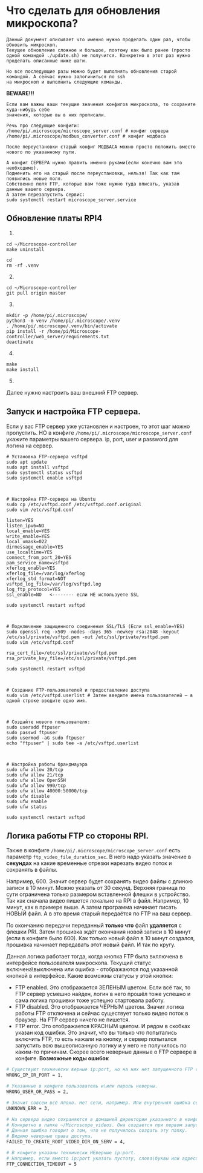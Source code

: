 # Что сделать для обновления микроскопа?

```
Данный документ описывает что именно нужно проделать один раз, чтобы обновить микроскоп.
Текущее обновление сложное и большое, поэтому как было ранее (просто одной командой ./update.sh) не получится. Конкретно в этот раз нужно проделать описанные ниже шаги.

Но все последующие разы можно будет выполнять обновления старой командой. А сейчас нужно залогиниться по ssh
на микроскоп и выполнить следующие команды.
```

**BEWARE!!!**
```
Если вам важны ваши текущие значения конфигов микроскопа, то сохраните куда-нибудь себе
значения, которые вы в них прописали.

Речь про следующие конфиги:
/home/pi/.microscope/microscope_server.conf # конфиг сервера
/home/pi/.microscope/modbus_converter.conf # конфиг модбаса

После переустановки старый конфиг МОДБАСА можно просто положить вместо нового по указанному пути.

А конфиг СЕРВЕРА нужно править именно руками(если конечно вам это необходимо).
Подменить его на старый после переустановки, нельзя! Так как там появились новые поля.
Собственно поля FTP, которые вам тоже нужно туда вписать, указав данные вашего сервера.
А затем перезапустить сервис:
sudo systemctl restart microscope_server.service
```

## Обновление платы RPI4
1.
```
cd ~/Microscope-controller
make uninstall

cd
rm -rf .venv
```

2.
```
cd ~/Microscope-controller
git pull origin master
```

3.
```
mkdir -p /home/pi/.microscope/
python3 -m venv /home/pi/.microscope/.venv
. /home/pi/.microscope/.venv/bin/activate
pip install -r /home/pi/Microscope-controller/web_server/requirements.txt
deactivate
```

4.
```
make
make install
```

5.
Далее нужно настроить ваш внешний FTP сервер.


## Запуск и настройка FTP сервера.
Если у вас FTP сервер уже установлен и настроен, то этот шаг можно пропустить.
НО в конфиге `/home/pi/.microscope/microscope_server.conf` укажите параметры вашего сервера.
ip, port, user и password для логина на сервер.
```
# Установка FTP-сервера vsftpd
sudo apt update
sudo apt install vsftpd
sudo systemctl status vsftpd
sudo systemctl enable vsftpd



# Настройка FTP-сервера на Ubuntu
sudo cp /etc/vsftpd.conf /etc/vsftpd.conf.original
sudo vim /etc/vsftpd.conf

listen=YES
listen_ipv6=NO
local_enable=YES
write_enable=YES
local_umask=022
dirmessage_enable=YES
use_localtime=YES
connect_from_port_20=YES
pam_service_name=vsftpd
xferlog_enable=YES
xferlog_file=/var/log/xferlog 
xferlog_std_format=NOT
vsftpd_log_file=/var/log/vsftpd.log
log_ftp_protocol=YES
ssl_enable=NO   <-------- если НЕ используете SSL

sudo systemctl restart vsftpd



# Подключение защищенного соединения SSL/TLS (Если ssl_enable=YES)
sudo openssl req -x509 -nodes -days 365 -newkey rsa:2048 -keyout /etc/ssl/private/vsftpd.pem -out /etc/ssl/private/vsftpd.pem
sudo vim /etc/vsftpd.conf

rsa_cert_file=/etc/ssl/private/vsftpd.pem
rsa_private_key_file=/etc/ssl/private/vsftpd.pem

sudo systemctl restart vsftpd



# Создание FTP-пользователей и предоставление доступа
sudo vim /etc/vsftpd.userlist # Затем введите имена пользователей — в одной строке вводите одно имя.



# Создайте нового пользователя:
sudo useradd ftpuser
sudo passwd ftpuser
sudo usermod -aG sudo ftpuser
echo "ftpuser" | sudo tee -a /etc/vsftpd.userlist



# Настройка работы брандмауэра
sudo ufw allow 20/tcp
sudo ufw allow 21/tcp
sudo ufw allow OpenSSH
sudo ufw allow 990/tcp
sudo ufw allow 40000:50000/tcp
sudo ufw disable
sudo ufw enable
sudo ufw status

sudo systemctl restart vsftpd
```

## Логика работы FTP со стороны RPI.
Также в конфиге `/home/pi/.microscope/microscope_server.conf` есть параметр
`ftp_video_file_duration_sec`. В него надо указать значение в **секундах** на какие 
временные отрезки нарезать видео поток и сохранять в файлы.

Например, 600. Значит сервер будет сохранять видео файлы с длиною записи в 10 минут.
Можно указать от 30 секунд. Верхняя граница по сути ограничена только размером вставленной флешки в устройство.
Так как сначала видео пишется локально на RPI в файл. Например, 10 минут, как в примере выше. А затем программа начинает писать НОВЫЙ файл. А в это время старый передаётся по FTP на ваш сервер.

По окончанию передачи переданный **только что**
файл **удаляется** с флешки PRI. Затем прошивка ждёт окончания новой записи в 10 минут (если в конфиге было 600).
Как только новый файл в 10 минут создался, прошивка начинает передавать этот новый файл. И так по кругу.

Данная логика работает тогда, когда кнопка FTP была
вкллючена в интерфейсе пользователя микроскопа. Текущий статус включена\выключена или ошибка - отображаются
под указанной кнопкой в интерфейсе.
Какие возможны статусы у этой кнопки:
 - FTP enabled. Это отображается ЗЕЛЕНЫМ цветом. Если всё так, то FTP сервер усмешно найден, логин в него прошёл тоже успешно и сама логика прошивки тоже успешно стартовала работу.
 - FTP disabled. Это отображается ЧЁРНЫМ цветом. Значит логика работы FTP отключена и сейчас существует только видео поток в браузер. На FTP сервер ничего не пишется.
 - FTP error. Это отображается КРАСНЫМ цветом. И рядом в скобках указан код ошибки. Это значит, что вы только что попытались включить FTP, то есть нажали на кнопку, и сервер попытался запустить всю вышеописанную логику и у него не получилось по каким-то причинам. Скорее всего неверные данные о FTP сервере в конфиге.
**Возможные коды ошибок**
```bash
# Существуют технически верные ip:port, но на них нет запущенного FTP сервера.
WRONG_IP_OR_PORT = 1,

# Указанные в конфиге пользователь и\или пароль неверны.
WRONG_USER_OR_PASS = 2,

# Значит совсем всё плохо. Нет сети, например. Или внутренняя ошибка сервера.
UNKNOWN_ERR = 3,

# На сервера видео сохраняются в домашней директории указанного в конфиге пользователя.
# Конкретно в папке ~/Microscope_videos. Она создается при первом запуске и успешном коннекте.
# Данная ошибка говорит о том, что не получилось создать эту папку.
# Видимо неверные права доступа.
FAILED_TO_CREATE_ROOT_VIDEO_DIR_ON_SERV = 4,

# В конфиге указаны технически НЕверные ip:port.
# Например, если вместо ip:port указать пустоту, слова\буквы или адреса больше 255.
FTP_CONNECTION_TIMEOUT = 5
```
